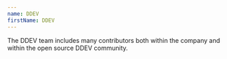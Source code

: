 ```yaml
---
name: DDEV
firstName: DDEV
---
```


The DDEV team includes many contributors both within the company and within the open source DDEV community.
